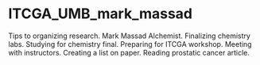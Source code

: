 # ITCGA_UMB_mark_massad
Tips to organizing research.
Mark Massad
Alchemist.
Finalizing chemistry labs. Studying for chemistry final. Preparing for ITCGA workshop.
Meeting with instructors. Creating a list on paper. Reading prostatic cancer article.
